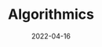 ---
title: "Algorithmics"
date: 2022-04-16
description: Algorithmics Blogs
menu:
  sidebar:
    name: Algorithmics Blogs
    identifier: Algorithmics-Blogs
    weight: 100
---